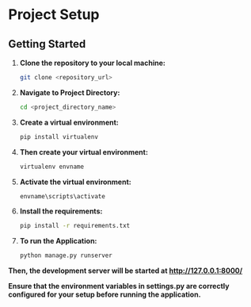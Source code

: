# Project Setup

## Getting Started

1. **Clone the repository to your local machine:**

   ```bash
   git clone <repository_url>

2. **Navigate to Project Directory:**

   ```bash
   cd <project_directory_name>

3. **Create a virtual environment:**

   ```bash
   pip install virtualenv

4. **Then create your virtual environment:**

   ```bash
   virtualenv envname

5. **Activate the virtual environment:**

   ```bash
   envname\scripts\activate

6. **Install the requirements:**

   ```bash
   pip install -r requirements.txt

7. **To run the Application:**

   ```bash
   python manage.py runserver

**Then, the development server will be started at http://127.0.0.1:8000/**

**Ensure that the environment variables in settings.py are correctly configured for your setup before running the application.**
